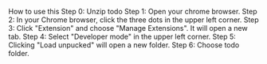 How to use this
Step 0: Unzip todo 
Step 1: Open your chrome browser.
Step 2: In your Chrome browser, click the three dots in the upper left corner.
Step 3: Click "Extension" and choose "Manage Extensions". It will open a new tab.
Step 4: Select "Developer mode" in the upper left corner.
Step 5: Clicking "Load unpucked" will open a new folder.
Step 6: Choose todo folder.